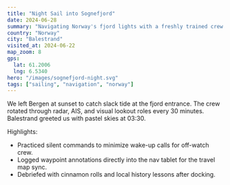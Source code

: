 ```yaml
---
title: "Night Sail into Sognefjord"
date: 2024-06-28
summary: "Navigating Norway's fjord lights with a freshly trained crew."
country: "Norway"
city: "Balestrand"
visited_at: 2024-06-22
map_zoom: 8
gps:
  lat: 61.2006
  lng: 6.5340
hero: "/images/sognefjord-night.svg"
tags: ["sailing", "navigation", "norway"]
---
```


We left Bergen at sunset to catch slack tide at the fjord entrance. The crew rotated through radar, AIS, and visual lookout roles every 30 minutes. Balestrand greeted us with pastel skies at 03:30.

Highlights:

- Practiced silent commands to minimize wake-up calls for off-watch crew.
- Logged waypoint annotations directly into the nav tablet for the travel map sync.
- Debriefed with cinnamon rolls and local history lessons after docking.
